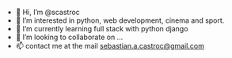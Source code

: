 - 👋 Hi, I’m @scastroc
- 👀 I’m interested in python, web development, cinema and sport.
- 🌱 I’m currently learning full stack with python django
- 💞️ I’m looking to collaborate on ...
- 📫 contact me at the mail sebastian.a.castroc@gmail.com

<!---
scastroc/scastroc is a ✨ special ✨ repository because its `README.md` (this file) appears on your GitHub profile.
You can click the Preview link to take a look at your changes.
--->
